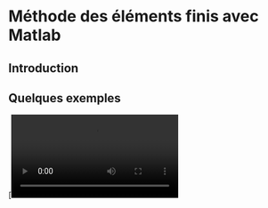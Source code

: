 # Méthode des éléments finis avec Matlab

## Introduction

## Quelques exemples

[![](Data/df2d_propag_neumann_rk45.mp4)

